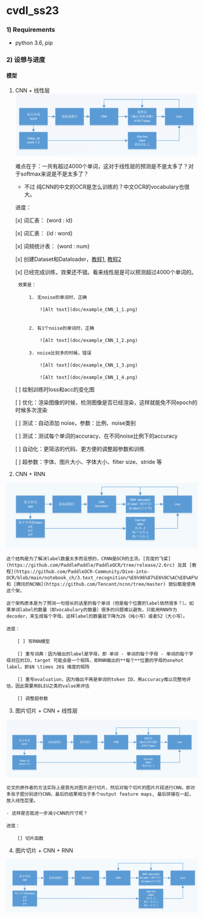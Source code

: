# cvdl_ss23
### 1) Requirements
 * python 3.6, pip

### 2) 设想与进度

#### 模型

1. CNN + 线性层
![Alt text](doc/CNN_structure.png)

    难点在于：一共有超过4000个单词，这对于线性层的预测是不是太多了？对于softmax来说是不是太多了？

    - 不过 纯CNN的中文的OCR是怎么训练的？中文OCR的vocabulary也很大。

    进度：
    
    [x] 词汇表： \{word : id\}

    [x] 词汇表： \{id : word\}

    [x] 词频统计表： \{word : num\}

    [x] 创建Dataset和Dataloader，[教程1](https://pytorch.org/tutorials/beginner/data_loading_tutorial.html), [教程2](https://pytorch.org/tutorials/beginner/basics/data_tutorial.html)

    [x] 已经完成训练，效果还不错。看来线性层是可以预测超过4000个单词的。

        效果是：

            1. 无noise的单词时，正确

                ![Alt text](doc/example_CNN_1_1.png)


            2. 有1个noise的单词时，正确

                ![Alt text](doc/example_CNN_1_2.png)

            3. noise比较多的时候，错误

                ![Alt text](doc/example_CNN_1_3.png)
                
                ![Alt text](doc/example_CNN_1_4.png)

    [ ] 绘制训练时loss和acc的变化图

    [ ] 优化：渲染图像的时候，检测图像是否已经渲染，这样就能免不同epoch的时候多次渲染

    [ ] 测试：自动添加 noise，参数：比例、noise类别
 
    [ ] 测试：测试每个单词的accuracy、在不同noise比例下的accuracy
 
    [ ] 自动化：更简洁的代码、更方便的调整超参数和训练
 
    [ ] 超参数：字体、图片大小、字体大小、filter size、stride 等

1. CNN + RNN

![Alt text](doc/CRNN_structure.png)

    这个结构是为了解决label数量太多而设想的，CRNN是OCR的主流。[百度的飞桨](https://github.com/PaddlePaddle/PaddleOCR/tree/release/2.6rc) 及其 [教程](https://github.com/PaddleOCR-Community/Dive-into-OCR/blob/main/notebook_ch/3.text_recognition/%E6%96%87%E6%9C%AC%E8%AF%86%E5%88%AB%E7%90%86%E8%AE%BA%E9%83%A8%E5%88%86.ipynb)  和 [腾讯的NCNN](https://github.com/Tencent/ncnn/tree/master) 貌似都是使用这个架。

    这个架构原本是为了预测一句很长的话里的每个单词（但是每个位置的label依然很多？）。如果单词label的数量（即vocabulary的数量）很多的问题难以避免，只能用RNN作为decoder，来生成每个字母。这样label的数量就下降为26（纯小写）或者52（大小写）。

    进度：

        [ ] 写RNN模型

        [] 重写词典：因为输出的label是字母，即 单词 - 单词的每个字母 - 单词的每个字母对应的ID，target 可能会是一个矩阵，即RNN输出的**每个**位置的字母的onehot label。即$N \times 26$ 维度的矩阵

        [] 重写evaluation，因为输出不再是单词的token ID，用accuracy难以完整地评估，因此需要用BLEU之类的value来评估

        [] 调整超参数



3. 图片切片 + CNN + 线性层

![Alt text](doc/CNN_slice_structure.png)

    论文的原作者的方法实际上是首先对图片进行切片，然后对每个切片的图片片段进行CNN，即对多张子图分别进行CNN，最后的结果相当于多个output feature maps, 最后拼接在一起，放入线性层里。

    - 这样是否能进一步减小CNN的尺寸呢？

    进度：

        [] 切片函数


4. 图片切片 + CNN + RNN

![Alt text](doc/CRNN_slice_structure.png)

